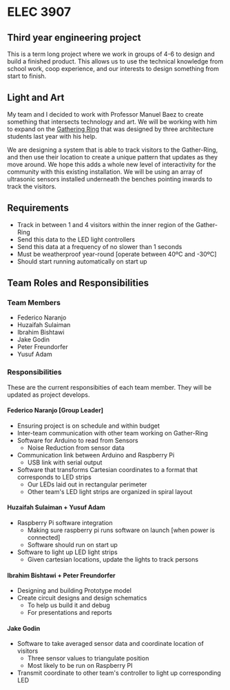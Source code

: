 # ELEC 3907

## Third year engineering project

This is a term long project where we work in groups of 4-6 to design and build a finished product. This allows us to use the technical knowledge from school work, coop experience, and our interests to design something from start to finish.

## Light and Art

My team and I decided to work with Professor Manuel Baez to create something that intersects technology and art. We will be working with him to expand on the <a href="https://carleton.ca/our-stories/story/gather-ring/">Gathering Ring</a> that was designed by three architecture students last year with his help.

We are designing a system that is able to track visitors to the Gather-Ring, and then use their location to create a unique pattern that updates as they move around. We hope this adds a whole new level of interactivity for the community with this existing installation. We will be using an array of ultrasonic sensors installed underneath the benches pointing inwards to track the visitors.

## Requirements

- Track in between 1 and 4 visitors within the inner region of the Gather-Ring
- Send this data to the LED light controllers
- Send this data at a frequency of no slower than 1 seconds
- Must be weatherproof year-round [operate between 40ºC and -30ºC]
- Should start running automatically on start up

## Team Roles and Responsibilities

### Team Members

- Federico Naranjo
- Huzaifah Sulaiman
- Ibrahim Bishtawi
- Jake Godin
- Peter Freundorfer
- Yusuf Adam

### Responsibilities

These are the current responsibities of each team member. They will be updated as project develops.

#### Federico Naranjo [Group Leader]

- Ensuring project is on schedule and within budget
- Inter-team communication with other team working on Gather-Ring
- Software for Arduino to read from Sensors
  - Noise Reduction from sensor data
- Communication link between Arduino and Raspberry Pi
  - USB link with serial output
- Software that transforms Cartesian coordinates to a format that corresponds to LED strips
  - Our LEDs laid out in rectangular perimeter
  - Other team's LED light strips are organized in spiral layout

#### Huzaifah Sulaiman + Yusuf Adam

- Raspberry Pi software integration
  - Making sure raspberry pi runs software on launch [when power is connected]
  - Software should run on start up
- Software to light up LED light strips
  - Given cartesian locations, update the lights to track persons

#### Ibrahim Bishtawi + Peter Freundorfer

- Designing and building Prototype model
- Create circuit designs and design schematics
  - To help us build it and debug
  - For presentations and reports

#### Jake Godin

- Software to take averaged sensor data and coordinate location of visitors
  - Three sensor values to triangulate position
  - Most likely to be run on Raspberry PI
- Transmit coordinate to other team's controller to light up corresponding LED